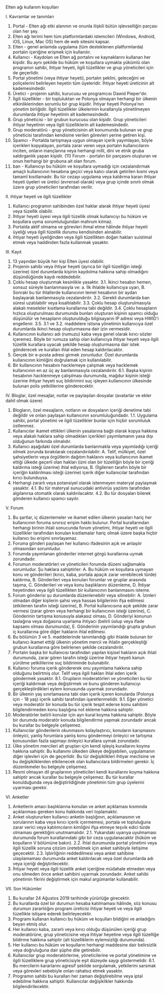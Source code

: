 Elten ağı kullanım koşulları

I. Kavramlar ve tanımları
1. Portal - Elten ağı etki alanının ve onunla ilişkili bütün işlevselliğin parçası olan her şey.
2. Elten ağı terimi hem tüm platformlardaki istemcileri (Windows, Android, iOS, Linux, Mac OS) hem de web sitesini kapsar.
3. Elten - genel anlamda uygulama (tüm desteklenen platformlarda) portalın içeriğine erişmek için kullanılır.
4. Kullanıcı - Kaydolan ve Elten ağ portalını ve kaynaklarını kullanan her kişidir.
Bu aynı şekilde bu hüküm ve koşullara uymakla yükümlü olan programın sahibi, ihtiyar heyeti, ilgili tüzellikler ve grup yöneticileri için de geçerlidir.
5. Portal yönetimi (veya ihtiyar heyeti), portalın şeklini, geleceğini ve poliçelerini belirleyen heyetin tüm üyeleridir.
İhtiyar heyeti üreticinin alt kademesindedir.
6. Üretici - projenin sahibi, kurucusu ve programcısı Dawid Pieper'dır.
7. İlgili tüzellikler - bir topluluktan ve Polonya olmayan herhangi bir ülkenin etkinliklerinden sorumlu bir grup kişidir. İhtiyar heyeti Polonya'nın yönetim birliğidir. İlgili tüzellikler ülkelerinin kurallarıyla yönetilmeyen durumlarda ihtiyar heyetinin alt kademesindedir.
8. Grup yöneticisi - bir grubun kurucusu olan kişidir.
Grup yöneticileri ihtiyar heyetinin veya ilgili tüzelliklerin alt kademesindedir.
9. Grup moderatörü - grup yöneticisinin alt konumunda bulunan ve grup yöneticisi tarafından kendisine verilen görevleri yerine getiren kişi.
10. Spamcı - Portalda tartışmaya uygun olmayan içerik yayımlayan, böyle içerikleri kopyalayan, portala zarar veren veya portalın kullanıcılarını inciten, onların inançlarına veya herhangi milli, dini ve etnik gruba saldırganlık yapan kişidir.
(11) Forum - portalın bir parçasını oluşturan ve onun herhangi bir grubuna ait olan forum.
12. ban - Kullanıcıyı bu hüküm ve koşullara uymadığı için cezalandırmak amaçlı kullanıcının hesabına geçici veya kalıcı olarak getirilen kısmi veya tamamî kısıtlamadır. Bu tür cezayı uygulama veya kaldırma kararı ihtiyar heyeti üyeleri ve üretici (evrensel olarak) veya grup içinde sınırlı olmak üzere grup yöneticileri tarafından verilir.

II. ihtiyar heyeti ve ilgili tüzellikler
1. Kullanıcı programın sahibinden özel haklar alarak ihtiyar heyeti üyesi veya tüzellik olabilir.
2. İhtiyar heyeti üyesi veya ilgili tüzellik olmak kullanıcıyı bu hüküm ve koşullara uyma sorumluluğundan mahrum kılmaz.
3. Portalda aktif olmama ve görevleri ihmal etme hâlinde ihtiyar heyeti üyeliği veya ilgili tüzellik durumu kendisinden alınabilir.
4. ihtiyar heyeti üyeliğinden veya ilgili tüzellikten doğan hakları suistimal etmek veya haddinden fazla kullanmak yasaktır.

III. Kayıt
1. 13 yaşından büyük her kişi Elten üyesi olabilir.
2. Projenin sahibi veya ihtiyar heyeti (ayrıca bir ilgili tüzelliğin isteği üzerine) özel durumlarda kişinin kaydolma hakkına sahip olmadığını düşündüğünde kaydı reddedebilir.
3. Çoklu hesap oluşturmak kesinlikle yasaktır.
3.1. İkinci hesabın hemen, sonsuz süreyle banlanmasıyla ve:
a. İlk ihlalde kullanıcıya uyarı,
B. Sonraki bu tür ihlallerde kullanıcının temel hesabının bir aydan başlayarak banlanmasıyla cezalandırılır.
3.2. Gerekli durumlarda ban süresi uzatılabilir veya kısaltılabilir.
3.3. Çoklu hesap oluşturulmasıyla alakalı meseleler kısıtlama kurallarına tabi değildir.
3.4. Çoklu hesapların hızlıca oluşturulması durumunda bunları oluşturan kişinin spamcı olduğu düşünülür ve hesapların oluşturulduğu bilgisayarın IP adresi veya HWID'i engellenir.
3.5. 3.1 ve 3.2. maddelere istisna yönetimin kullanıcıya özel durumlarda ikinci hesap oluşturmasına dair izin vermesidir.
4. Kullanıcının kullanıcı adı (rumuzu) kaba veya genel olarak kırıcı sözler içeremez.
Böyle bir rumuza sahip olan kullanıcıya ihtiyar heyeti veya ilgili tüzellik kurallara uyacak şekilde hesap oluşturmasına dair istek gönderecek ve kuralları ihlal eden hesap kaldırılacaktır.
5. Gerçek bir e-posta adresi girmek zorunludur. Özel durumlarda kullanıcının kimliğini doğrulamak için kullanılabilir.
6. Bir kullanıcının hesabını hacklemeye çalışmak veya hacklemek kullanıcının en az üç ay banlanmasıyla cezalandırılır.
6.1. Başka kişinin hesabının hacklenmeye çalışılması durumunda, mağdur kişinin isteği üzerine ihtiyar heyeti suç bildirimini suç işleyen kullanıcının ülkesinde bulunan polis yetkililerine gönderecektir.

IV. Bloglar, özel mesajlar, notlar ve paylaşılan dosyalar (avatarlar ve ekler dahil olmak üzere)
1. Blogların, özel mesajların, notların ve dosyaların içeriği denetime tabi değildir ve onları paylaşan kullanıcının sorumluluğundadır.
1.1. Uygulama sahibi, portal yönetimi ve ilgili tüzellikler bunlar için hiçbir sorumluluk üstlenmez.
2. Kullanıcılar ikamet ettikleri ülkenin yasalarına bağlı olarak kopya hakkına veya alakalı haklara sahip olmadıkları içerikleri yayımlamanın yasa dışı olduğunun farkında olmalıdır.
3. Kullanıcı aşağıdaki özel durumlarda banlanmakla veya yayımladığı içeriği silmek zorunda bırakılarak cezalandırılabilir:
A. Telif, mülkiyet, özel şahsiyetlerin veya örgütlerin dağıtım haklarını veya kullanıcının ikamet ettiği ülkede geçerli olan hakları (izni olan bir tüzelliğin böyle bir içeriği kaldırma isteği üzerine) ihlal ediyorsa,
B. (İlgilenen tarafın böyle bir içeriğin kaldırılması isteği üzerine) içerik diğer kullanıcılar tarafından kırıcı bulunduysa.
4. Herhangi zararlı veya potansiyel olarak istenmeyen materyal paylaşmak yasaktır.
4.1. Bu tür materyal sunucudaki antivirüs yazılımı tarafından algılanırsa otomatik olarak kaldırılacaktır.
4.2. Bu tür dosyaları bilerek gönderen kullanıcı spamcı sayılır.

V. Forum
1. Bu şartlar, iç düzenlemeler ve ikamet edilen ülkenin yasaları hariç her kullanıcının foruma sınırsız erişim hakkı bulunur. Portal kurallarından herhangi birinin ihlali sonucunda forum yönetimi, ihtiyar heyeti ve ilgili tüzellikler tarafından konulan kısıtlamalar hariç olmak üzere başka hiçbir kullanıcı bu erişimi sınırlayamaz.
2. Foruma gönderi paylaşan her kullanıcı ifadesinin açık ve anlaşılır olmasından sorumludur.
3. Forumda yayımlanan gönderiler internet görgü kurallarına uymak zorundadır.
4. Forumun moderatörleri ve yöneticileri forumda düzeni sağlamakla sorumludur. Şu haklara sahiptirler:
A. Bu hüküm ve koşullara uymayan konu ve gönderileri (kırıcı, kaba, portala apaçık zarar verebilecek türde) kaldırma,
B. Gönderileri veya konuları forumlar ve gruplar arasında taşıma,
C. Gönderileri ve veya konu başlıklarını düzenleme,
D. İhtiyar heyetinden veya ilgili tüzellikten bir kullanıcının banlanmasını isteme.
5. Forum gönderisi şu durumlarda düzenlenebilir veya silinebilir:
A. İzinleri olmadan diğer kişilerin şahsi veya hassas bilgilerinin ifşa edilmesi (etkilenen tarafın isteği üzerine),
B. Portal kullanıcısına açık şekilde zarar vermesi (zarar gören veya herhangi bir kullanıcının isteği üzerine),
C. Gönderinin tartışma konusuyla alakasız olması,
D. Gönderiyi konunun taslağına veya doğasına uyarlama ihtiyacı (belirli üslup veya ifade kapsamı olması durumunda),
E. Gönderinin yayımlandığı grupta grubun iç kurallarına göre diğer hakların ihlal edilmesi.
6. Bu bölümün 3 ve 5. maddelerinde tanımlandığı gibi ihlalde bulunan bir kullanıcı ikamet ettiği ülkenin yönetim mercii ve ihlalin gerçekleştiği grubun kurallarına göre belirlenen şekilde cezalandırılır.
7. Portalın başka bir kullanıcısı tarafından yapılan kişisel hakların açık ihlali durumunda, zarar gören tarafın isteği üzerine ihtiyar heyeti kanun yürütme yetkililerine suç bildiriminde bulunabilir.
8. Kullanıcı foruma içerik göndererek onu yayımlama hakkına sahip olduğunu belirtmiş olur. Telif veya ilgili hakları ihlal eden içerik göndermek yasaktır.
8.1. Grupların moderatörleri ve yöneticileri bu tür içeriği kaldırmak veya değiştirmek ve bunu gönderen kullanıcıyı gerçekleştirdikleri eylem konusunda uyarmak zorundadır.
9. Bir ülkenin yaş sınırlamasına tabi olan içerik içeren konularda (Polonya için - 18 yaş) içerik sahibi tarafından işaretlenmelidir.
9.1. Eğer yönetici veya moderatör bir konuda bu tür içerik tespit ederse konu sahibini bilgilendirmeden konu başlığına not ekleme hakkına sahiptir.
10. Moderatörler belirli konular için ayrı kural koyma hakkına sahiptir. Böyle bir durumda moderatör konuda bilgilendirme yapmak zorundadır ancak bu kurallar bu belgeyle çelişemez.
11. Kullanıcılar gönderilerin okunmasını kolaylaştırıcı, konuların karışmasını önleyici, yanlış forumlara yanlış konu göndermeyi önleyici ve tartışma konusundan fazla sapmayı önleyici kurallara uymak zorundadır.
12. Ülke yönetim mercileri alt grupları için kendi işleyiş kurallarını koyma hakkına sahiptir. Bu kullanımı ülkeden ülkeye değişebilen, uygulamanın diğer işlevleri için de geçerlidir. Bu tür değişiklikleri ihtiyar meclisine ve bu değişikliklerden etkilenecek olan kullanıcılara bildirmeleri gerekir. İç düzenlemeler bu belgeyle çelişemez.
13. Resmi olmayan dil gruplarının yöneticileri kendi kurallarını koyma hakkına sahiptir ancak kurallar bu belgeyle çelişemez. Bu tür kurallar konulduğunda veya değiştirildiğinde yönetimin tüm grup üyelerini uyarması gerekir.

VI. Anketler
1. Anketlerin amacı başlıklarına konulan ve anket açıklaması kısmında açıklanması gereken konu hakkında veri toplamaktır.
2. Anket oluştururken kullanıcı anketin başlığının, açıklamasının ve sorularının kaba veya kırıcı içerik içermemesi, portala ve topluluğuna zarar verici veya katılımcıların kimliğini ifşa etmeye teşvik edici türde olmaması gerektiğini unutmamalıdır.
2.1. Yukarıdaki uyarıya uyulmaması durumunda forum kurallarındaki gibi bir ceza uygulanacaktır (hüküm ve koşulların V bölümüne bakın).
2.2. İhlal durumunda portal yönetimi veya ilgili tüzellik soruna çözüm üretebilmek için anket sahibiyle iletişime geçecektir.
2.3. İşbirliğinin reddedilmesi veya anket sahibine ulaşılamaması durumunda anket kaldırılacak veya özel durumlarda adı veya içeriği değiştirilecektir.
3. İhtiyar heyeti veya ilgili tüzellik anket içeriğine müdahale etmeden veya onu silmeden önce anket sahibini uyarmak zorundadır. Anket sahibi yönetimin fikrini değiştirmek için makul argümanlar kullanabilir.

VII. Son Hükümler
1. Bu kurallar 24 Ağustos 2019 tarihinde yürürlüğe girecektir.
2. Bu kurallarda özel bir durumun hesaba katılmaması hâlinde, söz konusu durumun zararlılığını program üreticisi ihtiyar heyeti ve veya ilgili tüzellikle istişare ederek belirleyecektir.
3. Programı kullanan kullanıcı bu hüküm ve koşulları bildiğini ve anladığını beyan etmiş olur.
4. Her kullanıcı kaba,  zararlı veya kırıcı olduğu düşünülen içeriği grup moderatörüne, grup yöneticisine veya ihtiyar heyetine veya ilgili tüzelliğe bildirme hakkına sahiptir (alt tüzelliklerin eylemsizliği durumunda).
5. Her kullanıcı bu hüküm ve koşulların herhangi maddesine dair belirsizlik veya doğruluğuna dair şüphe dile getirebilir.
6. Kullanıcılar grup moderatörlerine, yöneticilerine ve portal yönetimine ve ilgili tüzelliklere grup yöneticisiyle eşit düzeyde saygı göstermelidir.
6.1. Bu mercilerin kararlarını agresif şekilde sorgulamak, yetkilerini sarsmak veya görevleri sebebiyle onları rahatsız etmek yasaktır.
7. Programın sahibi bu kuralları her zaman değiştirebilme veya iptal edebilme hakkına sahiptir. Kullanıcılar değişiklikler hakkında bilgilendirilecektir.